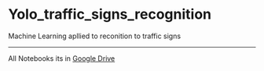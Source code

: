 # Yolo_traffic_signs_recognition
 Machine Learning apllied to reconition to traffic signs
 
 ---
 
 All Notebooks its in [Google Drive](https://drive.google.com/drive/folders/1Wn1IjZhKh5JyaBhUUrqz3EF1ql7Sf9hr?usp=sharing)
